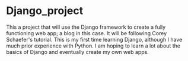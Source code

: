 # Django_project

This a project that will use the Django framework to create a fully functioning web app; a blog in this case. It will be following Corey Schaefer's tutorial.
This is my first time learning Django, although I have much prior experience with Python. I am hoping to learn a lot about the basics of Django and eventually
create my own web apps.
